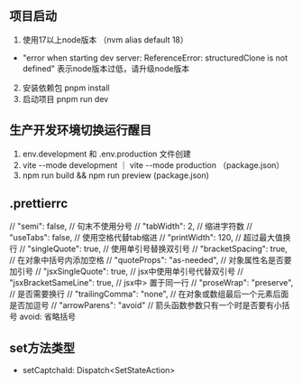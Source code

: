 ## 项目启动

1. 使用17以上node版本 （nvm alias default 18）
  - "error when starting dev server:
ReferenceError: structuredClone is not defined" 表示node版本过低，请升级node版本
2. 安装依赖包 pnpm install
3. 启动项目 pnpm run dev


## 生产开发环境切换运行醒目
1. env.development 和 .env.production 文件创建
2. vite --mode development ｜ vite --mode production （package.json）
3. npm run build && npm run preview (package.json)

## .prettierrc
// "semi": false, // 句末不使用分号
// "tabWidth": 2, // 缩进字符数
// "useTabs": false, // 使用空格代替tab缩进
// "printWidth": 120, // 超过最大值换行
// "singleQuote": true, // 使用单引号替换双引号
// "bracketSpacing": true, // 在对象中括号内添加空格
// "quoteProps": "as-needed", // 对象属性名是否要加引号
// "jsxSingleQuote": true, // jsx中使用单引号代替双引号
// "jsxBracketSameLine": true, // jsx中> 置于同一行
// "proseWrap": "preserve", // 是否需要换行
// "trailingComma": "none", // 在对象或数组最后一个元素后面是否加逗号
// "arrowParens": "avoid" // 箭头函数参数只有一个时是否要有小括号 avoid: 省略括号

## set方法类型
-   setCaptchaId: Dispatch<SetStateAction<string>>